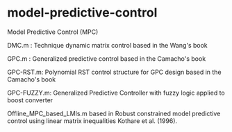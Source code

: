 # model-predictive-control
Model Predictive Control (MPC)

DMC.m : Technique dynamic matrix control based in the Wang's book

GPC.m : Generalized predictive control based in the Camacho's book

GPC-RST.m: Polynomial RST control structure for GPC design based in the Camacho's book

GPC-FUZZY.m: Generalized Predictive Controller with fuzzy logic applied to boost converter 

Offline_MPC_based_LMIs.m based in  Robust constrained model predictive control using linear matrix inequalities Kothare et al. (1996).

